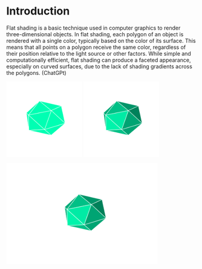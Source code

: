 # Introduction 
Flat shading is a basic technique used in computer graphics to render three-dimensional objects. In flat shading, each polygon of an object is rendered with a single color, typically based on the color of its surface. This means that all points on a polygon receive the same color, regardless of their position relative to the light source or other factors. While simple and computationally efficient, flat shading can produce a faceted appearance, especially on curved surfaces, due to the lack of shading gradients across the polygons. (ChatGPt)

<p float="center">
  <img src="ambient.png" alt="ambient" width="200px">
  <img src="diffusion.png" alt="diffusion" width="200px">
</p>

<img src="icosahedron_noframe.gif" alt="Icosahedron" width="400px">
